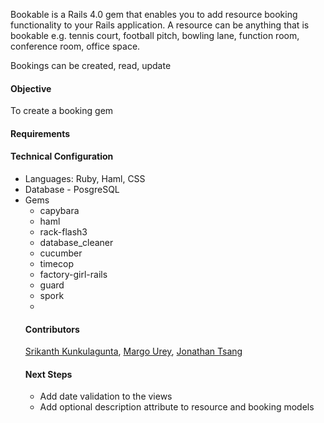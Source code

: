 Bookable is a Rails 4.0 gem that enables you to add resource booking functionality to your Rails application. A resource can be anything that is bookable e.g. tennis court, football pitch, bowling lane, function room, conference room, office space. 
<p>
Bookings can be created, read, update
</p>
<h4>Objective</h4>
To create a booking gem
<h4>Requirements</h4>
<ul>

</ul>
<h4>Technical Configuration</h4>
<ul>
<li>Languages: Ruby, Haml, CSS</li>
<li>Database - PosgreSQL</li>
<li>Gems
  <ul>
  <li>capybara</li>
  <li>haml</li>
  <li>rack-flash3</li>
  <li>database_cleaner</li>
  <li>cucumber</li>
  <li>timecop</li>
  <li>factory-girl-rails</li>
  <li>guard</li>
  <li>spork</li>
  <li></li>
</ul>
<h4>Contributors</h4>
<a href="http://github.com/kunks001">Srikanth Kunkulagunta</a>, <a href="http://github.com/margOnline">Margo Urey</a>, <a href="http://github.com/chewymeister">Jonathan Tsang</a>

<h4>Next Steps</h4><ul>
<li>Add date validation to the views</li>
<li>Add optional description attribute to resource and booking models</li>
</ul>

